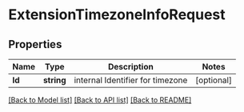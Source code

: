 # ExtensionTimezoneInfoRequest

## Properties
Name | Type | Description | Notes
------------ | ------------- | ------------- | -------------
**Id** | **string** | internal Identifier for timezone | [optional] 

[[Back to Model list]](../README.md#documentation-for-models) [[Back to API list]](../README.md#documentation-for-api-endpoints) [[Back to README]](../README.md)


